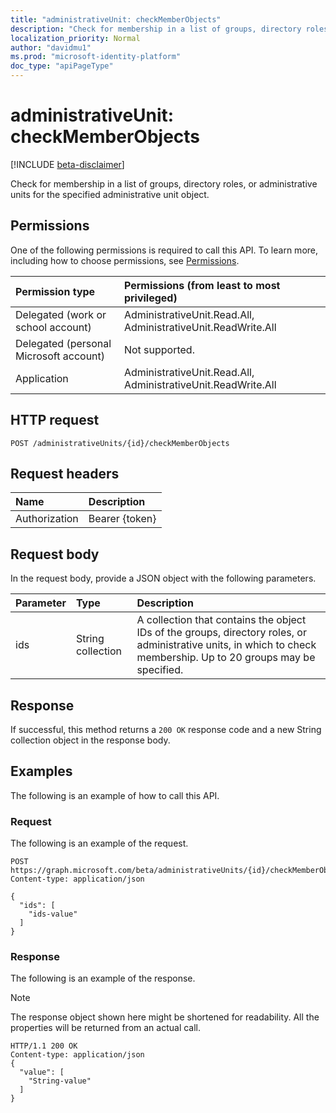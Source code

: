 ```yaml
---
title: "administrativeUnit: checkMemberObjects"
description: "Check for membership in a list of groups, directory roles, or administrative units for the specified administrative unit object."
localization_priority: Normal
author: "davidmu1"
ms.prod: "microsoft-identity-platform"
doc_type: "apiPageType"
---
```


# administrativeUnit: checkMemberObjects

[!INCLUDE [beta-disclaimer](../../includes/beta-disclaimer.md)]

Check for membership in a list of groups, directory roles, or administrative units for the specified administrative unit object.

## Permissions

One of the following permissions is required to call this API. To learn more, including how to choose permissions, see [Permissions](/graph/permissions-reference).

| Permission type                        | Permissions (from least to most privileged) |
|:---------------------------------------|:--------------------------------------------|
| Delegated (work or school account)     | AdministrativeUnit.Read.All, AdministrativeUnit.ReadWrite.All |
| Delegated (personal Microsoft account) | Not supported. |
| Application                            | AdministrativeUnit.Read.All, AdministrativeUnit.ReadWrite.All |

## HTTP request

<!-- { "blockType": "ignored" } -->

```http
POST /administrativeUnits/{id}/checkMemberObjects
```

## Request headers

| Name          | Description   |
|:--------------|:--------------|
| Authorization | Bearer {token} |

## Request body

In the request body, provide a JSON object with the following parameters.

| Parameter    | Type        | Description |
|:-------------|:------------|:------------|
|ids|String collection| A collection that contains the object IDs of the groups, directory roles, or administrative units, in which to check membership. Up to 20 groups may be specified. |

## Response

If successful, this method returns a `200 OK` response code and a new String collection object in the response body.

## Examples

The following is an example of how to call this API.

### Request

The following is an example of the request.
<!-- {
  "blockType": "request",
  "name": "administrativeunit_checkmemberobjects"
}-->

```http
POST https://graph.microsoft.com/beta/administrativeUnits/{id}/checkMemberObjects
Content-type: application/json

{
  "ids": [
    "ids-value"
  ]
}
```

### Response

The following is an example of the response.

> [!NOTE]
> The response object shown here might be shortened for readability. All the properties will be returned from an actual call.

<!-- {
  "blockType": "response",
  "truncated": true,
  "@odata.type": "String",
  "isCollection": true
} -->

```http
HTTP/1.1 200 OK
Content-type: application/json
{
  "value": [
    "String-value"
  ]
}
```

<!-- uuid: 16cd6b66-4b1a-43a1-adaf-3a886856ed98
2019-02-04 14:57:30 UTC -->
<!-- {
  "type": "#page.annotation",
  "description": "administrativeUnit: checkMemberObjects",
  "keywords": "",
  "section": "documentation",
  "tocPath": ""
}-->